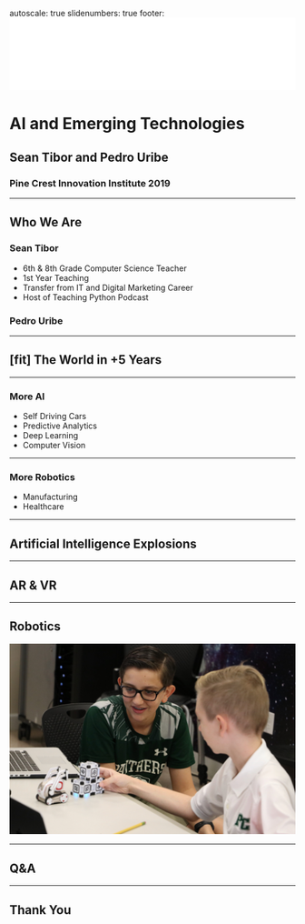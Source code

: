 autoscale: true
slidenumbers: true
footer: ![inline 50%](photos/Innovation_Institute_white_transparent.png)

# AI and Emerging Technologies
## Sean Tibor and Pedro Uribe
### Pine Crest Innovation Institute 2019

---

## Who We Are

### Sean Tibor
* 6th & 8th Grade Computer Science Teacher
* 1st Year Teaching
* Transfer from IT and Digital Marketing Career
* Host of Teaching Python Podcast

### Pedro Uribe

---

## [fit] The World in +5 Years

---

### More AI
* Self Driving Cars
* Predictive Analytics
* Deep Learning
* Computer Vision

---

### More Robotics
* Manufacturing
* Healthcare

---

## Artificial Intelligence Explosions

---

## AR & VR

---

## Robotics
![](photos/cozmo_students.jpg)

---

## Q&A

---

## Thank You
